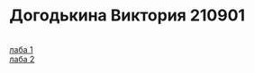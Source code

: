 # Догодькина Виктория 210901
<br><a href = "https://vviikka.github.io/EVT/laba1/лаб1.html"> лаба 1 </a>
<br><a href = "https://vviikka.github.io/EVT/lab2/6_lab_EVT.html"> лаба 2 </a>
